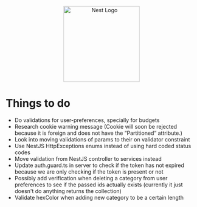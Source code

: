 <p align="center">
  <a href="http://nestjs.com/" target="blank"><img src="https://nestjs.com/img/logo-small.svg" width="200" alt="Nest Logo" /></a>
</p>

[circleci-image]: https://img.shields.io/circleci/build/github/nestjs/nest/master?token=abc123def456
[circleci-url]: https://circleci.com/gh/nestjs/nest

# Things to do
- Do validations for user-preferences, specially for budgets
- Research cookie warning message (Cookie will soon be rejected because it is foreign and does not have the “Partitioned“ attribute.)
- Look into moving validations of params to their on validator constraint
- Use NestJS HttpExceptions enums instead of using hard coded status codes
- Move validation from NestJS controller to services instead
- Update auth.guard.ts in server to check if the token has not expired because we are only checking if the token is present or not
- Possibly add verification when deleting a category from user preferences to see if the passed ids actually exists (currently it just doesn't do anything returns the collection)
- Validate hexColor when adding new category to be a certain length